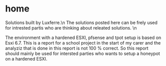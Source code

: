 # home
Solutions built by Luxferre.\n
The solutions posted here can be frely used for intrested partis who are thinking about releated solutions. \n

The environment with a hardened ESXI, pfsense and tpot setup is based on Esxi 6.7.
This is a report for a school project in the start of my carer and the analyziz that is done in this report is not 100 % correct.
So this report should mainly be used for intersted parties who wants to setup a honeypot on a hardened ESXI.
